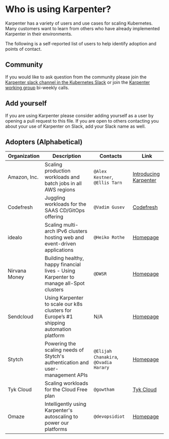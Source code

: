 # Who is using Karpenter?
Karpenter has a variety of users and use cases for scaling Kubernetes.
Many customers want to learn from others who have already implemented Karpenter in their environments.

The following is a self-reported list of users to help identify adoption and points of contact.

## Community
If you would like to ask question from the community please join the [Karpenter slack channel in the Kubernetes Slack](https://kubernetes.slack.com/archives/C02SFFZSA2K) or join the [Karpenter working group](WORKING_GROUP.md) bi-weekly calls.

## Add yourself
If you are using Karpenter please consider adding yourself as a user by opening a pull request to this file.
If you are open to others contacting you about your use of Karpenter on Slack, add your Slack name as well.

## Adopters (Alphabetical)

| Organization | Description | Contacts | Link |
| --- | --- | --- | --- |
| Amazon, Inc. | Scaling production workloads and batch jobs in all AWS regions | `@Alex Kestner`, `@Ellis Tarn` | [Introducing Karpenter](https://aws.amazon.com/blogs/aws/introducing-karpenter-an-open-source-high-performance-kubernetes-cluster-autoscaler/) |
| Codefresh | Juggling workloads for the SAAS CD/GitOps offering | `@Vadim Gusev` | [Codefresh](https://codefresh.io/) |
| idealo | Scaling multi-arch IPv6 clusters hosting web and event-driven applications | `@Heiko Rothe` | [Homepage](https://www.idealo.de) |
| Nirvana Money | Building healthy, happy financial lives - Using Karpenter to manage all-Spot clusters | `@DWSR` | [Homepage](https://www.nirvana.money/) |
| Sendcloud | Using Karpenter to scale our k8s clusters for Europe’s #1 shipping automation platform  | N/A | [Homepage](https://www.sendcloud.com/) |
| Stytch | Powering the scaling needs of Stytch's authentication and user-management APIs  | `@Elijah Chanakira`, `@Ovadia Harary` | [Homepage](https://www.stytch.com/) |
| Tyk Cloud | Scaling workloads for the Cloud Free plan  | `@gowtham` | [Tyk Cloud](https://tyk.io/cloud/) |
| Omaze | Intelligently using Karpenter's autoscaling to power our platforms | `@devopsidiot` | [Homepage](https://www.omaze.com/)
